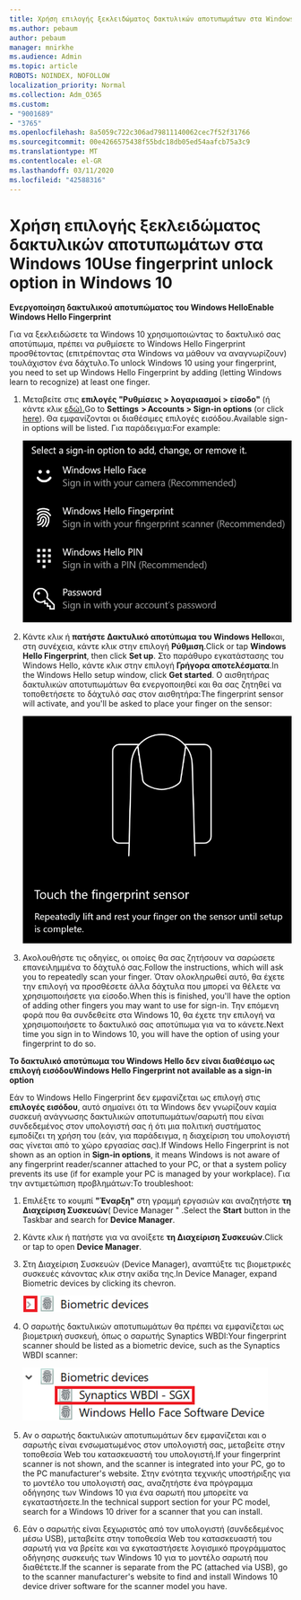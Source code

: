 ```yaml
---
title: Χρήση επιλογής ξεκλειδώματος δακτυλικών αποτυπωμάτων στα Windows 10
ms.author: pebaum
author: pebaum
manager: mnirkhe
ms.audience: Admin
ms.topic: article
ROBOTS: NOINDEX, NOFOLLOW
localization_priority: Normal
ms.collection: Adm_O365
ms.custom:
- "9001689"
- "3765"
ms.openlocfilehash: 8a5059c722c306ad79811140062cec7f52f31766
ms.sourcegitcommit: 00e4266575438f55bdc18db05ed54aafcb75a3c9
ms.translationtype: MT
ms.contentlocale: el-GR
ms.lasthandoff: 03/11/2020
ms.locfileid: "42588316"
---
```

# <a name="use-fingerprint-unlock-option-in-windows-10"></a><span data-ttu-id="bc81e-102">Χρήση επιλογής ξεκλειδώματος δακτυλικών αποτυπωμάτων στα Windows 10</span><span class="sxs-lookup"><span data-stu-id="bc81e-102">Use fingerprint unlock option in Windows 10</span></span>

<span data-ttu-id="bc81e-103">**Ενεργοποίηση δακτυλικού αποτυπώματος του Windows Hello**</span><span class="sxs-lookup"><span data-stu-id="bc81e-103">**Enable Windows Hello Fingerprint**</span></span>

<span data-ttu-id="bc81e-104">Για να ξεκλειδώσετε τα Windows 10 χρησιμοποιώντας το δακτυλικό σας αποτύπωμα, πρέπει να ρυθμίσετε το Windows Hello Fingerprint προσθέτοντας (επιτρέποντας στα Windows να μάθουν να αναγνωρίζουν) τουλάχιστον ένα δάχτυλο.</span><span class="sxs-lookup"><span data-stu-id="bc81e-104">To unlock Windows 10 using your fingerprint, you need to set up Windows Hello Fingerprint by adding (letting Windows learn to recognize) at least one finger.</span></span> 

1. <span data-ttu-id="bc81e-105">Μεταβείτε στις **επιλογές "Ρυθμίσεις > λογαριασμοί > είσοδο"** (ή κάντε κλικ [εδώ).](ms-settings:signinoptions?activationSource=GetHelp)</span><span class="sxs-lookup"><span data-stu-id="bc81e-105">Go to **Settings  > Accounts > Sign-in options** (or click [here](ms-settings:signinoptions?activationSource=GetHelp)).</span></span> <span data-ttu-id="bc81e-106">Θα εμφανίζονται οι διαθέσιμες επιλογές εισόδου.</span><span class="sxs-lookup"><span data-stu-id="bc81e-106">Available sign-in options will be listed.</span></span> <span data-ttu-id="bc81e-107">Για παράδειγμα:</span><span class="sxs-lookup"><span data-stu-id="bc81e-107">For example:</span></span>

    ![Επιλογές εισόδου.](media/sign-in-options.png)

2. <span data-ttu-id="bc81e-109">Κάντε κλικ ή **πατήστε Δακτυλικό αποτύπωμα του Windows Hello**και, στη συνέχεια, κάντε κλικ στην επιλογή **Ρύθμιση**.</span><span class="sxs-lookup"><span data-stu-id="bc81e-109">Click or tap **Windows Hello Fingerprint**, then click **Set up**.</span></span> <span data-ttu-id="bc81e-110">Στο παράθυρο εγκατάστασης του Windows Hello, κάντε κλικ στην επιλογή **Γρήγορα αποτελέσματα**.</span><span class="sxs-lookup"><span data-stu-id="bc81e-110">In the Windows Hello setup window, click **Get started**.</span></span> <span data-ttu-id="bc81e-111">Ο αισθητήρας δακτυλικών αποτυπωμάτων θα ενεργοποιηθεί και θα σας ζητηθεί να τοποθετήσετε το δάχτυλό σας στον αισθητήρα:</span><span class="sxs-lookup"><span data-stu-id="bc81e-111">The fingerprint sensor will activate, and you'll be asked to place your finger on the sensor:</span></span>

   ![Αισθητήρας δακτυλικών αποτυπωμάτων.](media/fingerprint-sensor.png)

3. <span data-ttu-id="bc81e-113">Ακολουθήστε τις οδηγίες, οι οποίες θα σας ζητήσουν να σαρώσετε επανειλημμένα το δάχτυλό σας.</span><span class="sxs-lookup"><span data-stu-id="bc81e-113">Follow the instructions, which will ask you to repeatedly scan your finger.</span></span> <span data-ttu-id="bc81e-114">Όταν ολοκληρωθεί αυτό, θα έχετε την επιλογή να προσθέσετε άλλα δάχτυλα που μπορεί να θέλετε να χρησιμοποιήσετε για είσοδο.</span><span class="sxs-lookup"><span data-stu-id="bc81e-114">When this is finished, you'll have the option of adding other fingers you may want to use for sign-in.</span></span> <span data-ttu-id="bc81e-115">Την επόμενη φορά που θα συνδεθείτε στα Windows 10, θα έχετε την επιλογή να χρησιμοποιήσετε το δακτυλικό σας αποτύπωμα για να το κάνετε.</span><span class="sxs-lookup"><span data-stu-id="bc81e-115">Next time you sign in to Windows 10, you will have the option of using your fingerprint to do so.</span></span>

<span data-ttu-id="bc81e-116">**Το δακτυλικό αποτύπωμα του Windows Hello δεν είναι διαθέσιμο ως επιλογή εισόδου**</span><span class="sxs-lookup"><span data-stu-id="bc81e-116">**Windows Hello Fingerprint not available as a sign-in option**</span></span>

<span data-ttu-id="bc81e-117">Εάν το Windows Hello Fingerprint δεν εμφανίζεται ως επιλογή στις **επιλογές εισόδου**, αυτό σημαίνει ότι τα Windows δεν γνωρίζουν καμία συσκευή ανάγνωσης δακτυλικών αποτυπωμάτων/σαρωτή που είναι συνδεδεμένος στον υπολογιστή σας ή ότι μια πολιτική συστήματος εμποδίζει τη χρήση του (εάν, για παράδειγμα, η διαχείριση του υπολογιστή σας γίνεται από το χώρο εργασίας σας).</span><span class="sxs-lookup"><span data-stu-id="bc81e-117">If Windows Hello Fingerprint is not shown as an option in **Sign-in options**, it means Windows is not aware of any fingerprint reader/scanner attached to your PC, or that a system policy prevents its use (if for example your PC is managed by your workplace).</span></span> <span data-ttu-id="bc81e-118">Για την αντιμετώπιση προβλημάτων:</span><span class="sxs-lookup"><span data-stu-id="bc81e-118">To troubleshoot:</span></span> 

1. <span data-ttu-id="bc81e-119">Επιλέξτε το κουμπί **"Έναρξη"** στη γραμμή εργασιών και αναζητήστε **τη Διαχείριση Συσκευών**( Device Manager " .</span><span class="sxs-lookup"><span data-stu-id="bc81e-119">Select the **Start** button in the Taskbar and search for **Device Manager**.</span></span>

2. <span data-ttu-id="bc81e-120">Κάντε κλικ ή πατήστε για να ανοίξετε **τη Διαχείριση Συσκευών**.</span><span class="sxs-lookup"><span data-stu-id="bc81e-120">Click or tap to open **Device Manager**.</span></span>

3. <span data-ttu-id="bc81e-121">Στη Διαχείριση Συσκευών (Device Manager), αναπτύξτε τις βιομετρικές συσκευές κάνοντας κλικ στην ακίδα της.</span><span class="sxs-lookup"><span data-stu-id="bc81e-121">In Device Manager, expand Biometric devices by clicking its chevron.</span></span>

   ![Βιομετρικές συσκευές.](media/biometric-devices.png)

4. <span data-ttu-id="bc81e-123">Ο σαρωτής δακτυλικών αποτυπωμάτων θα πρέπει να εμφανίζεται ως βιομετρική συσκευή, όπως ο σαρωτής Synaptics WBDI:</span><span class="sxs-lookup"><span data-stu-id="bc81e-123">Your fingerprint scanner should be listed as a biometric device, such as the Synaptics WBDI scanner:</span></span>

   ![Βιομετρικές συσκευές.](media/biometric-devices-expanded.png)

5. <span data-ttu-id="bc81e-125">Αν ο σαρωτής δακτυλικών αποτυπωμάτων δεν εμφανίζεται και ο σαρωτής είναι ενσωματωμένος στον υπολογιστή σας, μεταβείτε στην τοποθεσία Web του κατασκευαστή του υπολογιστή.</span><span class="sxs-lookup"><span data-stu-id="bc81e-125">If your fingerprint scanner is not shown, and the scanner is integrated into your PC, go to the PC manufacturer's website.</span></span> <span data-ttu-id="bc81e-126">Στην ενότητα τεχνικής υποστήριξης για το μοντέλο του υπολογιστή σας, αναζητήστε ένα πρόγραμμα οδήγησης των Windows 10 για ένα σαρωτή που μπορείτε να εγκαταστήσετε.</span><span class="sxs-lookup"><span data-stu-id="bc81e-126">In the technical support section for your PC model, search for a Windows 10 driver for a scanner that you can install.</span></span>

6. <span data-ttu-id="bc81e-127">Εάν ο σαρωτής είναι ξεχωριστός από τον υπολογιστή (συνδεδεμένος μέσω USB), μεταβείτε στην τοποθεσία Web του κατασκευαστή του σαρωτή για να βρείτε και να εγκαταστήσετε λογισμικό προγράμματος οδήγησης συσκευής των Windows 10 για το μοντέλο σαρωτή που διαθέτετε.</span><span class="sxs-lookup"><span data-stu-id="bc81e-127">If the scanner is separate from the PC (attached via USB), go to the scanner manufacturer's website to find and install Windows 10 device driver software for the scanner model you have.</span></span>
